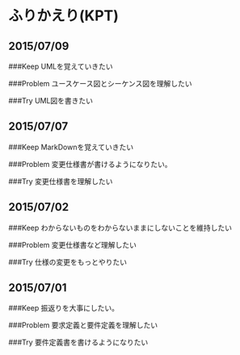 # ふりかえり(KPT)

## 2015/07/09

###Keep
UMLを覚えていきたい

###Problem
ユースケース図とシーケンス図を理解したい

###Try
UML図を書きたい

## 2015/07/07

###Keep
MarkDownを覚えていきたい

###Problem
変更仕様書が書けるようになりたい。

###Try
変更仕様書を理解したい

## 2015/07/02

###Keep
わからないものをわからないままにしないことを維持したい

###Problem
変更仕様書など理解したい

###Try
仕様の変更をもっとやりたい

## 2015/07/01

###Keep
振返りを大事にしたい。

###Problem
要求定義と要件定義を理解したい

###Try
要件定義書を書けるようになりたい


